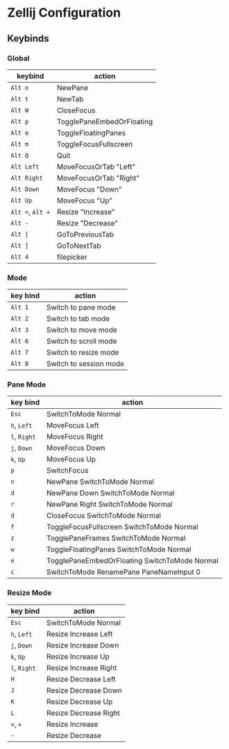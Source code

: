 # Zellij Configuration

## Keybinds

### Global

| keybind         | action                    |
| --------------- | ------------------------- |
| `Alt n`         | NewPane                   |
| `Alt t`         | NewTab                    |
| `Alt W`         | CloseFocus                |
| `Alt p`         | TogglePaneEmbedOrFloating |
| `Alt o`         | ToggleFloatingPanes       |
| `Alt m`         | ToggleFocusFullscreen     |
| `Alt Q`         | Quit                      |
| `Alt Left`      | MoveFocusOrTab "Left"     |
| `Alt Right`     | MoveFocusOrTab "Right"    |
| `Alt Down`      | MoveFocus "Down"          |
| `Alt Up`        | MoveFocus "Up"            |
| `Alt =`, `Alt +` | Resize "Increase"         |
| `Alt -`         | Resize "Decrease"         |
| `Alt [`         | GoToPreviousTab           |
| `Alt ]`         | GoToNextTab               |
| `Alt 4`         | filepicker                |

### Mode

| key bind | action                 |
| -------- | ---------------------- |
| `Alt 1`  | Switch to pane mode    |
| `Alt 2`  | Switch to tab mode     |
| `Alt 3`  | Switch to move mode    |
| `Alt 6`  | Switch to scroll mode  |
| `Alt 7`  | Switch to resize mode  |
| `Alt 8`  | Switch to session mode |

### Pane Mode

| key bind    | action                                        |
| ----------- | --------------------------------------------- |
| `Esc`       | SwitchToMode Normal                           |
| `h`, `Left`  | MoveFocus Left                                |
| `l`, `Right` | MoveFocus Right                               |
| `j`, `Down`  | MoveFocus Down                                |
| `k`, `Up`    | MoveFocus Up                                  |
| `p`         | SwitchFocus                                   |
| `n`         | NewPane SwitchToMode Normal                   |
| `d`         | NewPane Down SwitchToMode Normal              |
| `r`         | NewPane Right SwitchToMode Normal             |
| `d`         | CloseFocus SwitchToMode Normal                |
| `f`         | ToggleFocusFullscreen SwitchToMode Normal     |
| `z`         | TogglePaneFrames SwitchToMode Normal          |
| `w`         | ToggleFloatingPanes SwitchToMode Normal       |
| `e`         | TogglePaneEmbedOrFloating SwitchToMode Normal |
| `c`         | SwitchToMode RenamePane PaneNameInput 0       |

### Resize Mode

| key bind     | action                |
| ------------ | --------------------- |
| `Esc`        | SwitchToMode Normal   |
| `h`, `Left`  | Resize Increase Left  |
| `j`, `Down`  | Resize Increase Down  |
| `k`, `Up`    | Resize Increase Up    |
| `l`, `Right` | Resize Increase Right |
| `H`          | Resize Decrease Left  |
| `J`          | Resize Decrease Down  |
| `K`          | Resize Decrease Up    |
| `L`          | Resize Decrease Right |
| `=`, `+`     | Resize Increase       |
| `-`          | Resize Decrease       |
